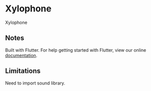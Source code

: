 # Xylophone

Xylophone

## Notes

Built with Flutter. For help getting started with Flutter, view our online
[documentation](https://flutter.io/).

## Limitations

Need to import sound library.
